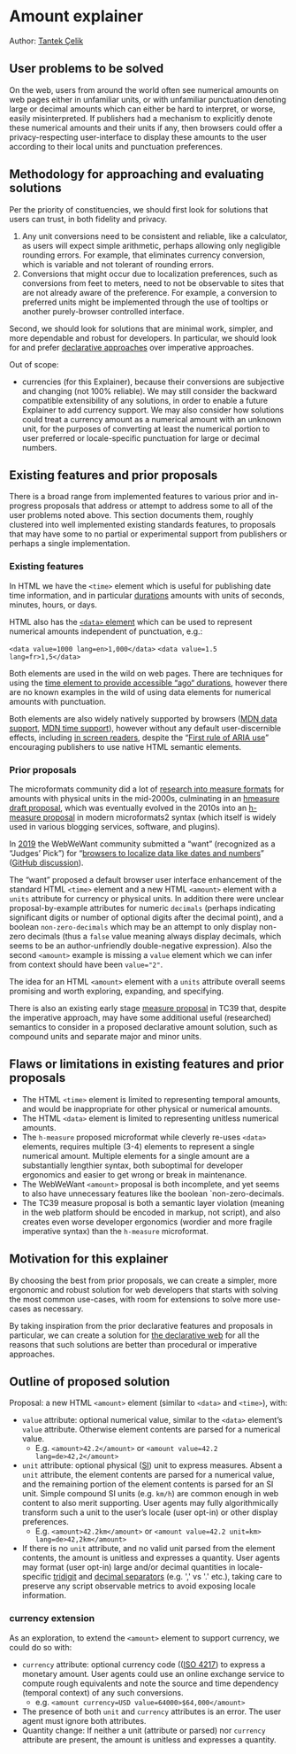# Amount explainer

Author: [Tantek Çelik](https://tantek.com/)

## User problems to be solved

On the web, users from around the world often see numerical amounts on web pages either in unfamiliar units, 
or with unfamiliar punctuation denoting large or decimal amounts which can either be hard to interpret, or worse, easily misinterpreted. 
If publishers had a mechanism to explicitly denote these numerical amounts and their units if any, 
then browsers could offer a privacy-respecting user-interface to display these amounts to the user according to their local units and punctuation preferences.

## Methodology for approaching and evaluating solutions

Per the priority of constituencies, we should first look for solutions that users can trust, in both fidelity and privacy. 

1. Any unit conversions need to be consistent and reliable, like a calculator, as users will expect simple arithmetic, 
   perhaps allowing only negligible rounding errors. 
   For example, that eliminates currency conversion, which is variable and not tolerant of rounding errors.
2. Conversions that might occur due to localization preferences, such as conversions from feet to meters,
   need to not be observable to sites that are not already aware of the preference.
   For example, a conversion to preferred units might be implemented through the use of tooltips or another purely-browser controlled interface.

Second, we should look for solutions that are minimal work, simpler, and more dependable and robust for developers. 
In particular, we should look for and prefer [declarative approaches](https://www.mozilla.org/en-US/about/webvision/full/#thedeclarativeweb) over imperative approaches. 

Out of scope: 
* currencies (for this Explainer), because their conversions are subjective and changing (not 100% reliable). We may still consider the backward compatible extensibility of any solutions, in order to enable a future Explainer to add currency support. We may also consider how solutions could treat a currency amount as a numerical amount with an unknown unit, for the purposes of converting at least the numerical portion to user preferred or locale-specific punctuation for large or decimal numbers.

## Existing features and prior proposals
There is a broad range from implemented features to various prior and in-progress proposals that address or attempt to address some to all of the user problems noted above. 
This section documents them, roughly clustered into well implemented existing standards features, 
to proposals that may have some to no partial or experimental support from publishers or perhaps a single implementation.

### Existing features
In HTML we have the `<time>` element which is useful for publishing date time information, 
and in particular [durations](https://html.spec.whatwg.org/multipage/common-microsyntaxes.html#valid-duration-string) 
amounts with units of seconds, minutes, hours, or days.

HTML also has the [`<data>` element](https://html.spec.whatwg.org/multipage/text-level-semantics.html#the-data-element) 
which can be used to represent numerical amounts independent of punctuation, e.g.:

`<data value=1000 lang=en>1,000</data>`
`<data value=1.5 lang=fr>1,5</data>`

Both elements are used in the wild on web pages. 
There are techniques for using the [time element to provide accessible “ago“ durations](https://shkspr.mobi/blog/2020/12/making-time-more-accessible/), 
however there are no known examples in the wild of using data elements for numerical amounts with punctuation.

Both elements are also widely natively supported by browsers 
([MDN data support](https://developer.mozilla.org/en-US/docs/Web/HTML/Element/data#browser_compatibility), 
[MDN time support](https://developer.mozilla.org/en-US/docs/Web/HTML/Element/time#browser_compatibility)), 
however without any default user-discernible effects, 
including [in screen readers](https://twitter.com/LeonieWatson/status/1333078194925264898), 
despite the “[First rule of ARIA use](https://www.w3.org/TR/aria-in-html/#rule1)” encouraging publishers to use native HTML semantic elements.

### Prior proposals
The microformats community did a lot of [research into measure formats](https://microformats.org/wiki/measure) 
for amounts with physical units in the mid-2000s, 
culminating in an [hmeasure draft proposal](https://microformats.org/wiki/measure-brainstorming#Draft_Schema), 
which was eventually evolved in the 2010s into an [h-measure proposal](https://microformats.org/wiki/measure-brainstorming#microformats2) 
in modern microformats2 syntax (which itself is widely used in various blogging services, software, and plugins).

In [2019](https://webwewant.fyi/events/2019-wordcamp-us/) the WebWeWant community submitted a “want” (recognized as a “Judges’ Pick”) 
for “[browsers to localize data like dates and numbers](https://webwewant.fyi/wants/59/)” 
([GitHub discussion](https://github.com/WebWeWant/webwewant.fyi/discussions/188)). 

The “want” proposed a default browser user interface enhancement of the standard HTML `<time>` element 
and a new HTML `<amount>` element with a `units` attribute for currency or physical units. 
In addition there were unclear proposal-by-example attributes for numeric `decimals`
(perhaps indicating significant digits or number of optional digits after the decimal point), 
and a boolean `non-zero-decimals` which may be an attempt to only display non-zero decimals
(thus a `false` value meaning always display decimals, which seems to be an author-unfriendly double-negative expression). 
Also the second `<amount>` example is missing a `value` element which we can infer from context should have been `value="2"`.

The idea for an HTML `<amount>` element with a `units` attribute overall seems promising and worth exploring, expanding, and specifying.

There is also an existing early stage [measure proposal](https://github.com/tc39-transfer/proposal-measure) in TC39 that, 
despite the imperative approach, may have some additional useful (researched) semantics to consider 
in a proposed declarative amount solution, such as compound units and separate major and minor units.

## Flaws or limitations in existing features and prior proposals
* The HTML `<time>` element is limited to representing temporal amounts, and would be inappropriate for other physical or numerical amounts.
* The HTML `<data>` element is limited to representing unitless numerical amounts.
* The `h-measure` proposed microformat while cleverly re-uses `<data>` elements, requires multiple (3-4) elements to represent a single numerical amount.
  Multiple elements for a single amount are a substantially lengthier syntax,
  both suboptimal for developer ergonomics and easier to get wrong or break in maintenance.
* The WebWeWant `<amount>` proposal is both incomplete, and yet seems to also have unnecessary features like the boolean `non-zero-decimals.
* The TC39 measure proposal is both a semantic layer violation (meaning in the web platform should be encoded in markup, not script),
  and also creates even worse developer ergonomics (wordier and more fragile imperative syntax) than the `h-measure` microformat.

## Motivation for this explainer
By choosing the best from prior proposals, we can create a simpler, more ergonomic and robust solution for web developers that starts with solving the most common use-cases, with room for extensions to solve more use-cases as necessary.

By taking inspiration from the prior declarative features and proposals in particular, we can create a solution for [the declarative web](https://www.mozilla.org/en-US/about/webvision/full/#thedeclarativeweb) for all the reasons that such solutions are better than procedural or imperative approaches.

## Outline of proposed solution
Proposal: a new HTML `<amount>` element (similar to `<data>` and `<time>`), with:
* `value` attribute: optional numerical value, similar to the `<data>` element’s `value` attribute. Otherwise element contents are parsed for a numerical value.
  * E.g. `<amount>42.2</amount>` or `<amount value=42.2 lang=de>42,2</amount>`
* `unit` attribute: optional physical ([SI](https://en.wikipedia.org/wiki/International_System_of_Units)) unit to express measures.
  Absent a `unit` attribute, the element contents are parsed for a numerical value, and the remaining portion of the element contents is parsed for an SI unit.
  Simple compound SI units (e.g. `km/h`) are common enough in web content to also merit supporting.
  User agents may fully algorithmically transform such a unit to the user’s locale (user opt-in) or other display preferences.
  * E.g. `<amount>42.2km</amount>` or `<amount value=42.2 unit=km> lang=de>42,2km</amount>`
* If there is no `unit` attribute, and no valid unit parsed from the element contents, the amount is unitless and expresses a quantity.
  User agents may format (user opt-in) large and/or decimal quantities in locale-specific
  [tridigit](https://en.wikipedia.org/wiki/Decimal_separator#Digit_grouping) and
  [decimal separators](https://en.wikipedia.org/wiki/Decimal_separator) (e.g. ',' vs '.' etc.),
  taking care to preserve any script observable metrics to avoid exposing locale information.

### currency extension
As an exploration, to extend the `<amount>` element to support currency, we could do so with:
* `currency` attribute: optional currency code (([ISO 4217](https://en.wikipedia.org/wiki/ISO_4217)) to express a monetary amount. User agents could use an online exchange service to compute rough equivalents and note the source and time dependency (temporal context) of any such conversions.
  * e.g. `<amount currency=USD value=64000>$64,000</amount>`
* The presence of both `unit` and `currency` attributes is an error. The user agent must ignore both attributes.
* Quantity change: If neither a unit (attribute or parsed) nor `currency` attribute are present, the amount is unitless and expresses a quantity.
